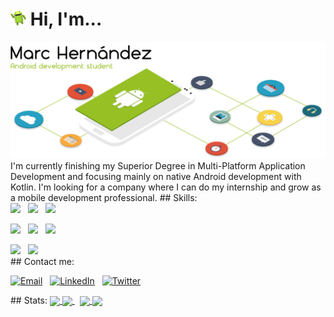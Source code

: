 <!-- Icon & intro -->
<h1 align="left"><img src="./hi_android_robot.png" alt="" height="25px"/> Hi, I'm...</h1>
<!-- Header picture -->
<picture>
  <source media="(prefers-color-scheme: dark)" srcset="./dark_mode_header.png">
  <img alt="Marc Hernández" src="./light_mode_header.png">
</picture>
<!-- Text only -->
I'm currently finishing my Superior Degree in Multi-Platform Application Development and focusing mainly on native Android development with Kotlin.
I'm looking for a company where I can do my internship and grow as a mobile development professional.
<!-- Skills -->
## Skills:
<div>
<!-- Android -->
<img src="https://img.shields.io/badge/-Android-333333?style=plastic&logo=android" height="22" />
&nbsp;
<!-- Android Studio -->
<img src="https://img.shields.io/badge/-Android%20Studio-333333?style=plastic&logo=android-studio" height="22" />
&nbsp;
<!-- Kotlin -->
<img src="https://img.shields.io/badge/-Kotlin-333333?style=plastic&logo=kotlin" height="22" />
</div>
<p></p>
<div>
<!-- Firebase -->
<img src="https://img.shields.io/badge/-Firebase-333333?style=plastic&logo=firebase" height="22" />
&nbsp;
<!-- MySQL -->
<img src="https://img.shields.io/badge/-MySQL-333333?style=plastic&logo=mysql" height="22" />
&nbsp;
<!-- SQLite -->
<img src="https://img.shields.io/badge/-SQLite-333333?style=plastic&logo=sqlite" height="22" />
&nbsp;
</div>
<p></p>
<div>
<img src="https://img.shields.io/badge/-Java-333333?style=plastic&logo=java" height="22" />
&nbsp;
<img src="https://img.shields.io/badge/-Python-333333?style=plastic&logo=python" height="22" />
</div>
<!-- Contact me -->
## Contact me:
<p align="left">
<!-- Email -->
<a href="mailto:marc.hernandez.dev@gmail.com"><img alt="Email" src="https://img.shields.io/badge/Email-marc.hernandez.dev@gmail.com-informational?style=plastic&logo=gmail" height="21"></a>
&nbsp;
<!-- Linkedin -->
<a href="https://www.linkedin.com/in/marc-hernandez-armengod/"><img alt="LinkedIn" src="https://img.shields.io/badge/LinkedIn-Marc%20Hernández%20Armengod-informational?style=plastic&logo=linkedin" height="21"></a>
&nbsp;
<!-- Twitter -->
<a href="https://twitter.com/marchernandez83/"><img alt="Twitter" src="https://img.shields.io/badge/Twitter-@marchernandez83-informational?style=plastic&logo=twitter" height="21"></a>
</p>
<!-- Stats -->
## Stats:
<!-- GitHub stats-Dark -->
<a href="https://github.com/marchdz/github-readme-stats#gh-dark-mode-only">
  <img align="center" src="https://github-readme-stats.vercel.app/api?username=marchdz&show_icons=true&theme=github_dark_dimmed&rank_icon=github&hide=stars&bg_color=0d1117&text_color=FFFFFF#gh-dark-mode-only" />
</a>
<!-- GitHub stats-Light -->
<a href="https://github.com/marchdz/github-readme-stats#gh-light-mode-only">
  <img align="center" src="https://github-readme-stats.vercel.app/api?username=marchdz&show_icons=true&theme=default&rank_icon=github&hide=stars#gh-light-mode-only" />
</a>
&nbsp;
<!-- Top Langs-Dark -->
<a href="https://github.com/marchdz/github-readme-stats#gh-dark-mode-only">
  <img align="center" src="https://github-readme-stats.vercel.app/api/top-langs/?username=anuraghazra&layout=compact&theme=github_dark_dimmed&bg_color=0d1117&text_color=FFFFFF#gh-dark-mode-only" />
</a>
<!-- Top Langs-Light -->
<a href="https://github.com/marchdz/github-readme-stats#gh-light-mode-only">
  <img align="center" src="https://github-readme-stats.vercel.app/api/top-langs/?username=anuraghazra&layout=compact&theme=default#gh-light-mode-only" />
</a>
